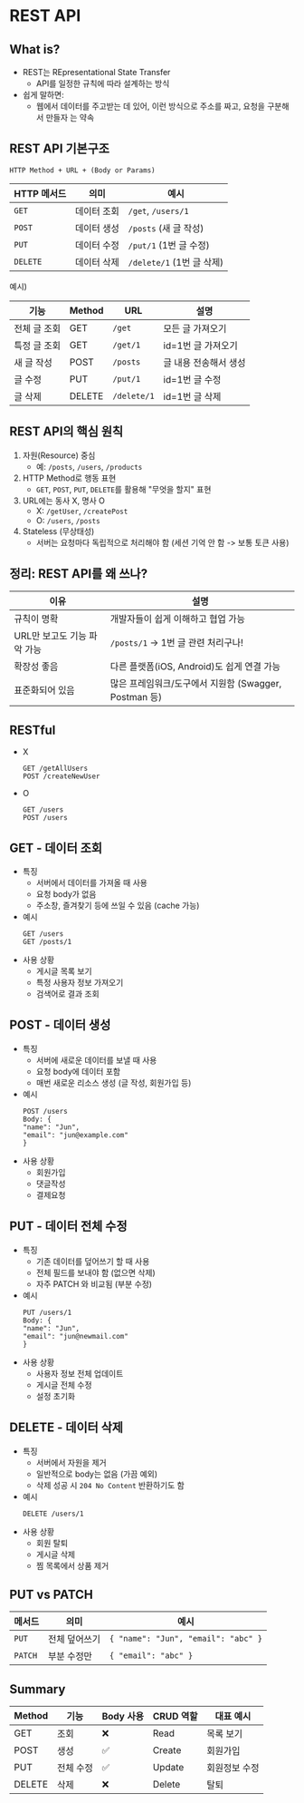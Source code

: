 REST API
==
## What is?
- REST는 REpresentational State Transfer
    - API를 일정한 규칙에 따라 설계하는 방식
- 쉽게 말하면:
    - 웹에서 데이터를 주고받는 데 있어, 이런 방식으로 주소를 짜고, 요청을 구분해서 만들자 는 약속

## REST API 기본구조
    HTTP Method + URL + (Body or Params)

| HTTP 메서드 | 의미     | 예시                   |
| -------- | ------ | -------------------- |
| `GET`    | 데이터 조회 | `/get`, `/users/1` |
| `POST`   | 데이터 생성 | `/posts` (새 글 작성)    |
| `PUT`    | 데이터 수정 | `/put/1` (1번 글 수정) |
| `DELETE` | 데이터 삭제 | `/delete/1` (1번 글 삭제) |

예시)

| 기능      | Method | URL        | 설명           |
| ------- | ------ | ---------- | ------------ |
| 전체 글 조회 | GET    | `/get`   | 모든 글 가져오기    |
| 특정 글 조회 | GET    | `/get/1` | id=1번 글 가져오기 |
| 새 글 작성  | POST   | `/posts`   | 글 내용 전송해서 생성 |
| 글 수정    | PUT    | `/put/1` | id=1번 글 수정   |
| 글 삭제    | DELETE | `/delete/1` | id=1번 글 삭제   |

## REST API의 핵심 원칙
1. 자원(Resource) 중심
    - 예: `/posts`, `/users`, `/products`
2. HTTP Method로 행동 표현
    - `GET`, `POST`, `PUT`, `DELETE`를 활용해 "무엇을 할지" 표현
3. URL에는 동사 X, 명사 O
    - X: `/getUser`, `/createPost`
    - O: `/users`, `/posts`
4. Stateless (무상태성)
    - 서버는 요청마다 독립적으로 처리해야 함 (세션 기억 안 함 -> 보통 토큰 사용)

## 정리: REST API를 왜 쓰나?
| 이유                  | 설명                                     |
| ------------------- | -------------------------------------- |
| 규칙이 명확            | 개발자들이 쉽게 이해하고 협업 가능                    |
| URL만 보고도 기능 파악 가능 | `/posts/1` → 1번 글 관련 처리구나!             |
| 확장성 좋음            | 다른 플랫폼(iOS, Android)도 쉽게 연결 가능         |
| 표준화되어 있음          | 많은 프레임워크/도구에서 지원함 (Swagger, Postman 등) |

## RESTful
- X
    ```
    GET /getAllUsers
    POST /createNewUser
    ```

- O
    ```
    GET /users
    POST /users
    ```

## GET - 데이터 조회
- 특징
    - 서버에서 데이터를 가져올 때 사용
    - 요청 body가 없음
    - 주소창, 즐겨찾기 등에 쓰일 수 있음 (cache 가능)
- 예시
    ```
    GET /users
    GET /posts/1
    ```
- 사용 상황
    - 게시글 목록 보기
    - 특정 사용자 정보 가져오기
    - 검색어로 결과 조회

## POST - 데이터 생성
- 특징
    - 서버에 새로운 데이터를 보낼 때 사용
    - 요청 body에 데이터 포함
    - 매번 새로운 리소스 생성 (글 작성, 회원가입 등)
- 예시
    ```
    POST /users
    Body: {
    "name": "Jun",
    "email": "jun@example.com"
    }
    ```
- 사용 상황
    - 회원가입
    - 댓글작성
    - 결제요청

## PUT - 데이터 전체 수정
- 특징
    - 기존 데이터를 덮어쓰기 할 때 사용
    - 전체 필드를 보내야 함 (없으면 삭제)
    - 자주 PATCH 와 비교됨 (부분 수정)
- 예시
    ```
    PUT /users/1
    Body: {
    "name": "Jun",
    "email": "jun@newmail.com"
    }
    ```
- 사용 상황
    - 사용자 정보 전체 업데이트
    - 게시글 전체 수정
    - 설정 초기화

## DELETE - 데이터 삭제
- 특징
    - 서버에서 자원을 제거
    - 일반적으로 body는 없음 (가끔 예외)
    - 삭제 성공 시 `204 No Content` 반환하기도 함
- 예시
    ```
    DELETE /users/1
    ```
- 사용 상황
    - 회원 탈퇴
    - 게시글 삭제
    - 찜 목록에서 상품 제거

## PUT vs PATCH
| 메서드     | 의미      | 예시                                  |
| ------- | ------- | ----------------------------------- |
| `PUT`   | 전체 덮어쓰기 | `{ "name": "Jun", "email": "abc" }` |
| `PATCH` | 부분 수정만  | `{ "email": "abc" }`                |

## Summary
| Method | 기능    | Body 사용 | CRUD 역할 | 대표 예시   |
| ------ | ----- | ------- | ------- | ------- |
| GET    | 조회    | ❌       | Read    | 목록 보기   |
| POST   | 생성    | ✅       | Create  | 회원가입    |
| PUT    | 전체 수정 | ✅       | Update  | 회원정보 수정 |
| DELETE | 삭제    | ❌       | Delete  | 탈퇴      |


